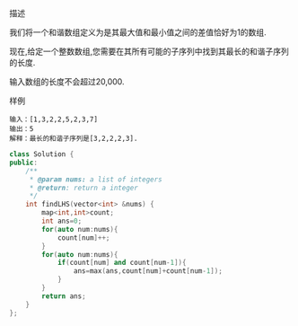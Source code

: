 描述

我们将一个和谐数组定义为是其最大值和最小值之间的差值恰好为1的数组.

现在,给定一个整数数组,您需要在其所有可能的子序列中找到其最长的和谐子序列的长度.

输入数组的长度不会超过20,000.

样例

```
输入：[1,3,2,2,5,2,3,7]
输出：5
解释：最长的和谐子序列是[3,2,2,2,3].
```

```cpp
class Solution {
public:
    /**
     * @param nums: a list of integers
     * @return: return a integer
     */
    int findLHS(vector<int> &nums) {
        map<int,int>count;
        int ans=0;
        for(auto num:nums){
            count[num]++;
        }
        for(auto num:nums){
            if(count[num] and count[num-1]){
                ans=max(ans,count[num]+count[num-1]);
            }
        }
        return ans;
    }
};
```

